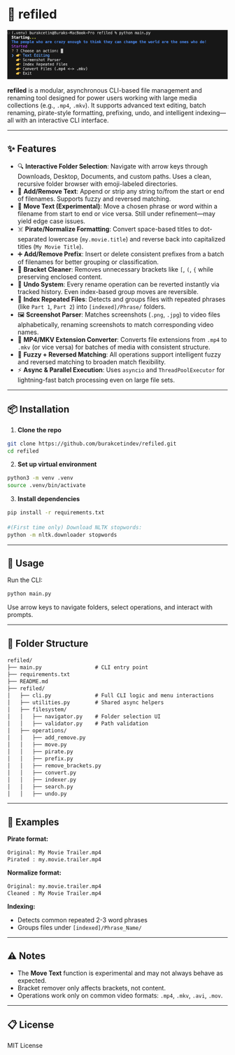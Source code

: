 # 📁 refiled

![refiled demo](./rfld_image.png)

**refiled** is a modular, asynchronous CLI-based file management and renaming tool designed for power users working with large media collections (e.g., `.mp4`, `.mkv`). It supports advanced text editing, batch renaming, pirate-style formatting, prefixing, undo, and intelligent indexing—all with an interactive CLI interface.

---

## ✨ Features

- 🔍 **Interactive Folder Selection**: Navigate with arrow keys through Downloads, Desktop, Documents, and custom paths. Uses a clean, recursive folder browser with emoji-labeled directories.
- 📝 **Add/Remove Text**: Append or strip any string to/from the start or end of filenames. Supports fuzzy and reversed matching.
- 🔁 **Move Text (Experimental)**: Move a chosen phrase or word within a filename from start to end or vice versa. Still under refinement—may yield edge case issues.
- ☠️ **Pirate/Normalize Formatting**: Convert space-based titles to dot-separated lowercase (`my.movie.title`) and reverse back into capitalized titles (`My Movie Title`).
- ➕ **Add/Remove Prefix**: Insert or delete consistent prefixes from a batch of filenames for better grouping or classification.
- 🧽 **Bracket Cleaner**: Removes unnecessary brackets like `[`, `(`, `{` while preserving enclosed content.
- 🔄 **Undo System**: Every rename operation can be reverted instantly via tracked history. Even index-based group moves are reversible.
- 📂 **Index Repeated Files**: Detects and groups files with repeated phrases (like `Part 1`, `Part 2`) into `[indexed]/Phrase/` folders.
- 🖼️ **Screenshot Parser**: Matches screenshots (`.png`, `.jpg`) to video files alphabetically, renaming screenshots to match corresponding video names.
- 🔁 **MP4/MKV Extension Converter**: Converts file extensions from `.mp4` to `.mkv` (or vice versa) for batches of media with consistent structure.
- 🧠 **Fuzzy + Reversed Matching**: All operations support intelligent fuzzy and reversed matching to broaden match flexibility.
- ⚡ **Async & Parallel Execution**: Uses `asyncio` and `ThreadPoolExecutor` for lightning-fast batch processing even on large file sets.

---

## 📦 Installation

1. **Clone the repo**
```bash
git clone https://github.com/burakcetindev/refiled.git
cd refiled
```

2. **Set up virtual environment**
```bash
python3 -m venv .venv
source .venv/bin/activate
```

3. **Install dependencies**
```bash
pip install -r requirements.txt

#(First time only) Download NLTK stopwords:
python -m nltk.downloader stopwords
```


---

## 🚀 Usage

Run the CLI:

```bash
python main.py
```

Use arrow keys to navigate folders, select operations, and interact with prompts.

---

## 🧱 Folder Structure

```
refiled/
├── main.py                 # CLI entry point
├── requirements.txt
├── README.md
├── refiled/
│   ├── cli.py              # Full CLI logic and menu interactions
│   ├── utilities.py        # Shared async helpers
│   ├── filesystem/
│   │   ├── navigator.py    # Folder selection UI
│   │   ├── validator.py    # Path validation
│   ├── operations/
│   │   ├── add_remove.py
│   │   ├── move.py
│   │   ├── pirate.py
│   │   ├── prefix.py
│   │   ├── remove_brackets.py
│   │   ├── convert.py
│   │   ├── indexer.py
│   │   ├── search.py
│   │   ├── undo.py
```

---

## 🧪 Examples

**Pirate format:**
```
Original: My Movie Trailer.mp4
Pirated : my.movie.trailer.mp4
```

**Normalize format:**
```
Original: my.movie.trailer.mp4
Cleaned : My Movie Trailer.mp4
```

**Indexing:**
- Detects common repeated 2-3 word phrases
- Groups files under `[indexed]/Phrase_Name/`

---

## ⚠️ Notes

- The **Move Text** function is experimental and may not always behave as expected.
- Bracket remover only affects brackets, not content.
- Operations work only on common video formats: `.mp4`, `.mkv`, `.avi`, `.mov`.

---

## 📋 License

MIT License
